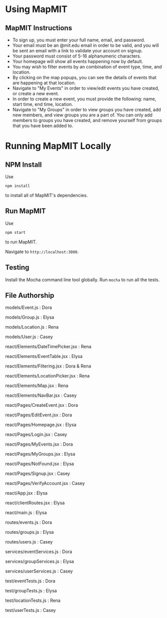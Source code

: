 Using MapMIT
==========

MapMIT Instructions
--------------
* To sign up, you must enter your full name, email, and password. 
* Your email must be an @mit.edu email in order to be valid, and you will be sent an email with a link to validate your account on signup.
* Your password must consist of 5-16 alphanumeric characters.
* Your homepage will show all events happening now by default.
* You may wish to filter events by an combination of event type, time, and location. 
* By clicking on the map popups, you can see the details of events that are happening at that location.
* Navigate to "My Events" in order to view/edit events you have created, or create a new event.
* In order to create a new event, you must provide the following: name, start time, end time, location.
* Navigate to "My Groups" in order to view groups you have created, add new members, and view groups you are a part of. You can only
add members to groups you have created, and remove yourself from groups that you have been added to.

Running MapMIT Locally
==========

NPM Install
--------------
Use 
```
npm install
```
to install all of MapMIT's dependencies.

Run MapMIT
--------------
Use
```
npm start
```
to run MapMIT. 

Navigate to `http://localhost:3000`.

Testing
--------------
Install the Mocha command line tool globally.
Run `mocha` to run all the tests.

File Authorship
--------------
models/Event.js : Dora

models/Group.js : Elysa

models/Location.js : Rena

models/User.js : Casey

react/Elements/DateTimePicker.jsx : Rena

react/Elements/EventTable.jsx : Elysa

react/Elements/Filtering.jsx : Dora & Rena

react/Elements/LocationPicker.jsx : Rena

react/Elements/Map.jsx : Rena

react/Elements/NavBar.jsx : Casey

react/Pages/CreateEvent.jsx : Dora

react/Pages/EditEvent.jsx : Dora

react/Pages/Homepage.jsx : Elysa

react/Pages/Login.jsx : Casey

react/Pages/MyEvents.jsx : Dora

react/Pages/MyGroups.jsx : Elysa

react/Pages/NotFound.jsx : Elysa

react/Pages/Signup.jsx : Casey

react/Pages/VerifyAccount.jsx : Casey

react/App.jsx : Elysa

react/clientRoutes.jsx : Elysa

react/main.js : Elysa

routes/events.js : Dora

routes/groups.js : Elysa

routes/users.js : Casey

services/eventServices.js : Dora

services/groupServices.js : Elysa

services/userServices.js : Casey

test/eventTests.js : Dora

test/groupTests.js : Elysa

test/locationTests.js : Rena

test/userTests.js : Casey
